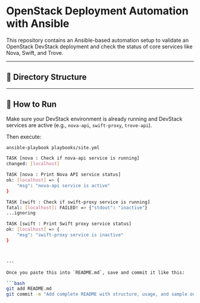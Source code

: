 # OpenStack Deployment Automation with Ansible

This repository contains an Ansible-based automation setup to validate an OpenStack DevStack deployment and check the status of core services like Nova, Swift, and Trove.

---

## 📁 Directory Structure


---

## 🚀 How to Run

Make sure your DevStack environment is already running and DevStack services are active (e.g., `nova-api`, `swift-proxy`, `trove-api`).

Then execute:

```bash
ansible-playbook playbooks/site.yml

TASK [nova : Check if nova-api service is running]
changed: [localhost]

TASK [nova : Print Nova API service status]
ok: [localhost] => {
    "msg": "nova-api service is active"
}

TASK [swift : Check if swift-proxy service is running]
fatal: [localhost]: FAILED! => {"stdout": "inactive"}
...ignoring

TASK [swift : Print Swift proxy service status]
ok: [localhost] => {
    "msg": "swift-proxy service is inactive"
}



---

Once you paste this into `README.md`, save and commit it like this:

```bash
git add README.md
git commit -m "Add complete README with structure, usage, and sample output"

